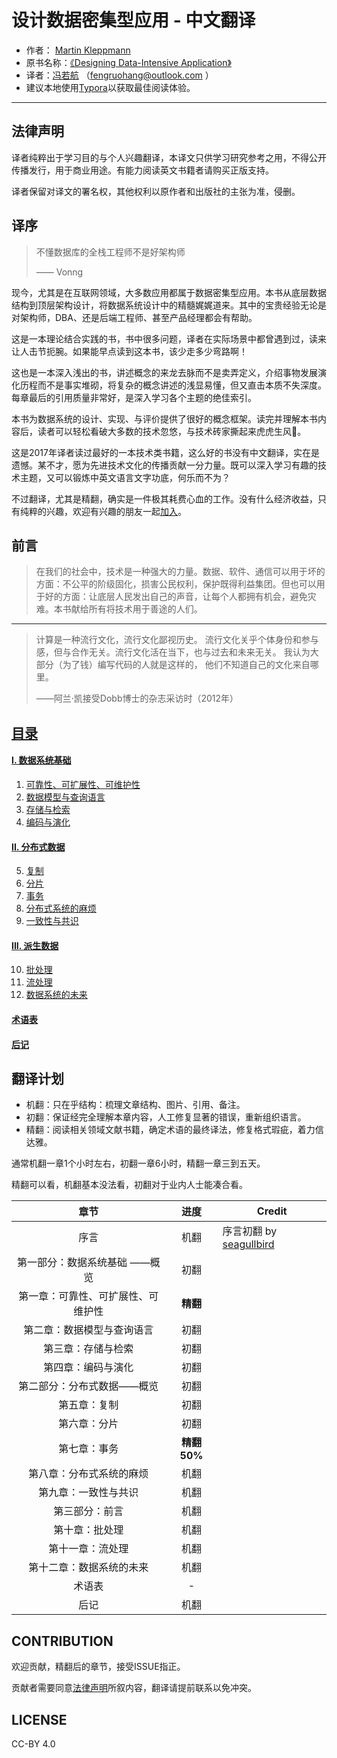 # 设计数据密集型应用 - 中文翻译 

- 作者： [Martin Kleppmann](https://martin.kleppmann.com)
- 原书名称：[《Designing Data-Intensive Application》](http://shop.oreilly.com/product/0636920032175.do)
- 译者：[冯若航]( http://vonng.com/about) （fengruohang@outlook.com ）
- 建议本地使用[Typora](https://www.typora.io)以获取最佳阅读体验。

-------------

## 法律声明

译者纯粹出于学习目的与个人兴趣翻译，本译文只供学习研究参考之用，不得公开传播发行，用于商业用途。有能力阅读英文书籍者请购买正版支持。

译者保留对译文的署名权，其他权利以原作者和出版社的主张为准，侵删。



## 译序

> 不懂数据库的全栈工程师不是好架构师
>
> —— Vonng

现今，尤其是在互联网领域，大多数应用都属于数据密集型应用。本书从底层数据结构到顶层架构设计，将数据系统设计中的精髓娓娓道来。其中的宝贵经验无论是对架构师，DBA、还是后端工程师、甚至产品经理都会有帮助。

这是一本理论结合实践的书，书中很多问题，译者在实际场景中都曾遇到过，读来让人击节扼腕。如果能早点读到这本书，该少走多少弯路啊！

这也是一本深入浅出的书，讲述概念的来龙去脉而不是卖弄定义，介绍事物发展演化历程而不是事实堆砌，将复杂的概念讲述的浅显易懂，但又直击本质不失深度。每章最后的引用质量非常好，是深入学习各个主题的绝佳索引。

本书为数据系统的设计、实现、与评价提供了很好的概念框架。读完并理解本书内容后，读者可以轻松看破大多数的技术忽悠，与技术砖家撕起来虎虎生风🤣。

这是2017年译者读过最好的一本技术类书籍，这么好的书没有中文翻译，实在是遗憾。某不才，愿为先进技术文化的传播贡献一分力量。既可以深入学习有趣的技术主题，又可以锻炼中英文语言文字功底，何乐而不为？

不过翻译，尤其是精翻，确实是一件极其耗费心血的工作。没有什么经济收益，只有纯粹的兴趣，欢迎有兴趣的朋友一起[加入](https://github.com/Vonng/db)。



## 前言

> 在我们的社会中，技术是一种强大的力量。数据、软件、通信可以用于坏的方面：不公平的阶级固化，损害公民权利，保护既得利益集团。但也可以用于好的方面：让底层人民发出自己的声音，让每个人都拥有机会，避免灾难。本书献给所有将技术用于善途的人们。

---------

> ​计算是一种流行文化，流行文化鄙视历史。 流行文化关乎个体身份和参与感，但与合作无关。流行文化活在当下，也与过去和未来无关。 我认为大部分（为了钱）编写代码的人就是这样的， 他们不知道自己的文化来自哪里。                         
>
>  ——阿兰·凯接受Dobb博士的杂志采访时（2012年）



## [目录](ddia/README.md)

####  [I. 数据系统基础](ddia/part-i.md)

1. [可靠性、可扩展性、可维护性](ddia/ch1.md)  
2. [数据模型与查询语言](ddia/ch2.md) 
3. [存储与检索](ddia/ch3.md) 
4. [编码与演化](ddia/ch4.md) 

####  [II. 分布式数据](ddia/part-ii.md)

5. [复制](ddia/ch5.md) 
6. [分片](ddia/ch6.md) 
7. [事务](ddia/ch7.md)
8. [分布式系统的麻烦](ddia/ch8.md)
9. [一致性与共识](ddia/ch9.md) 

#### [III. 派生数据](ddia/part-iii.md)

10. [批处理](ddia/ch10.md) 
11. [流处理](ddia/ch11.md) 
12. [数据系统的未来](ddia/ch12.md)


#### [术语表](ddia/glossary.md)

#### [后记](ddia/colophon.md)



## 翻译计划

* 机翻：只在乎结构：梳理文章结构、图片、引用、备注。
* 初翻：保证经完全理解本章内容，人工修复显著的错误，重新组织语言。
* 精翻：阅读相关领域文献书籍，确定术语的最终译法，修复格式瑕疵，着力信达雅。

通常机翻一章1个小时左右，初翻一章6小时，精翻一章三到五天。

精翻可以看，机翻基本没法看，初翻对于业内人士能凑合看。

|                章节                |     进度     | Credit                                                    |
| :--------------------------------: | :----------: | --------------------------------------------------------- |
|                序言                |     机翻     | 序言初翻 by [seagullbird](https://github.com/seagullbird) |
|   第一部分：数据系统基础 ——概览    |     初翻     |                                                           |
| 第一章：可靠性、可扩展性、可维护性 |   **精翻**   |                                                           |
|     第二章：数据模型与查询语言     |     初翻     |                                                           |
|         第三章：存储与检索         |     初翻     |                                                           |
|         第四章：编码与演化         |     初翻     |                                                           |
|     第二部分：分布式数据——概览     |     初翻     |                                                           |
|            第五章：复制            |     初翻     |                                                           |
|            第六章：分片            |     初翻     |                                                           |
|            第七章：事务            | **精翻 50%** |                                                           |
|      第八章：分布式系统的麻烦      |     机翻     |                                                           |
|        第九章：一致性与共识        |     机翻     |                                                           |
|           第三部分：前言           |     机翻     |                                                           |
|           第十章：批处理           |     机翻     |                                                           |
|          第十一章：流处理          |     机翻     |                                                           |
|      第十二章：数据系统的未来      |     机翻     |                                                           |
|               术语表               |      -       |                                                           |
|                后记                |     机翻     |                                                           |



## CONTRIBUTION

欢迎贡献，精翻后的章节，接受ISSUE指正。

贡献者需要同意[法律声明](#法律声明)所叙内容，翻译请提前联系以免冲突。



## LICENSE

CC-BY 4.0